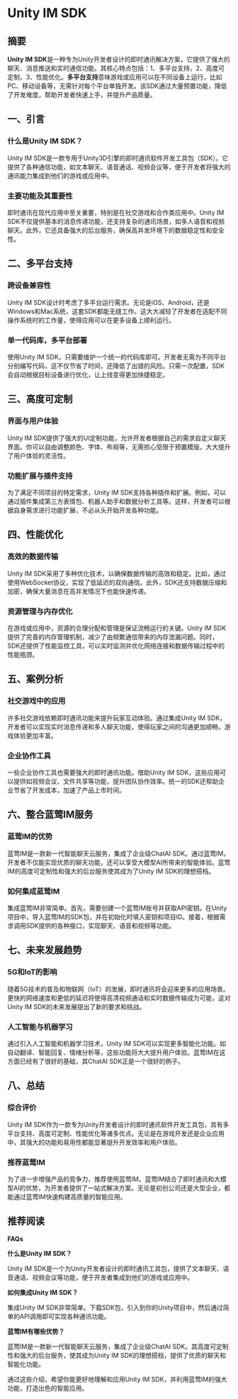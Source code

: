 # Unity IM SDK


## 摘要

**Unity IM SDK**是一种专为Unity开发者设计的即时通讯解决方案，它提供了强大的聊天、消息推送和实时通信功能。其核心特点包括：1、多平台支持，2、高度可定制，3、性能优化。**多平台支持**意味游戏或应用可以在不同设备上运行，比如PC、移动设备等，无需针对每个平台单独开发。该SDK通过大量预置功能，降低了开发难度，帮助开发者快速上手，并提升产品质量。

## 一、引言

### 什么是Unity IM SDK？

Unity IM SDK是一款专用于Unity3D引擎的即时通讯软件开发工具包（SDK）。它提供了各种通信功能，如文本聊天、语音通话、视频会议等，便于开发者将强大的通讯能力集成到他们的游戏或应用中。

### 主要功能及其重要性

即时通讯在现代应用中至关重要，特别是在社交游戏和合作类应用中。Unity IM SDK不仅提供基本的消息传递功能，还支持复杂的通讯场景，如多人语音和视频聊天。此外，它还具备强大的后台服务，确保高并发环境下的数据稳定性和安全性。

## 二、多平台支持

### 跨设备兼容性

Unity IM SDK设计时考虑了多平台运行需求。无论是iOS、Android，还是Windows和Mac系统，这套SDK都能无缝工作。这大大减轻了开发者在适配不同操作系统时的工作量，使得应用可以在更多设备上顺利运行。

### 单一代码库，多平台部署

使用Unity IM SDK，只需要维护一个统一的代码库即可。开发者无需为不同平台分别编写代码，这不仅节省了时间，还降低了出错的风险。只需一次配置，SDK会自动根据目标设备进行优化，让上线变得更加快捷稳定。

## 三、高度可定制

### 界面与用户体验

Unity IM SDK提供了强大的UI定制功能，允许开发者根据自己的需求自定义聊天界面。你可以自由调整颜色、字体、布局等，无需担心受限于预置模版，大大提升了用户体验的灵活性。

### 功能扩展与插件支持

为了满足不同项目的特定需求，Unity IM SDK支持各种插件和扩展。例如，可以通过插件集成第三方表情包、机器人助手和数据分析工具等。这样，开发者可以根据自身需求进行功能扩展，不必从头开始开发各种功能。

## 四、性能优化

### 高效的数据传输

Unity IM SDK采用了多种优化技术，以确保数据传输的高效和稳定。比如，通过使用WebSocket协议，实现了低延迟的双向通信。此外，SDK还支持数据压缩和加密，确保大量消息在高并发情况下也能快速传递。

### 资源管理与内存优化

在游戏或应用中，资源的合理分配和管理是保证流畅运行的关键。Unity IM SDK提供了完善的内存管理机制，减少了由频繁通信带来的内存泄漏问题。同时，SDK还提供了性能监控工具，可以实时监测并优化网络连接和数据传输过程中的性能瓶颈。

## 五、案例分析

### 社交游戏中的应用

许多社交游戏依赖即时通讯功能来提升玩家互动体验。通过集成Unity IM SDK，开发者可以实现实时消息传递和多人聊天功能，使得玩家之间的沟通更加顺畅，游戏体验更加丰富。

### 企业协作工具

一些企业协作工具也需要强大的即时通讯功能。借助Unity IM SDK，这些应用可以提供如视频会议、文件共享等功能，提升团队协作效率。统一的SDK还帮助企业节省了开发成本，加速了产品上市时间。

## 六、整合蓝莺IM服务

### 蓝莺IM的优势

蓝莺IM是一款新一代智能聊天云服务，集成了企业级ChatAI SDK。通过蓝莺IM，开发者不仅能实现优质的聊天功能，还可以享受大模型AI所带来的智能体验。蓝莺IM的高度可定制性和强大的后台服务使其成为了Unity IM SDK的理想搭档。

### 如何集成蓝莺IM

集成蓝莺IM非常简单。首先，需要创建一个蓝莺IM账号并获取API密钥。在Unity项目中，导入蓝莺IM的SDK包，并在初始化时填入密钥和项目ID。接着，根据需求调用SDK提供的各种接口，实现聊天、语音和视频等功能。

## 七、未来发展趋势

### 5G和IoT的影响

随着5G技术的普及和物联网（IoT）的发展，即时通讯将会迎来更多的应用场景。更快的网络速度和更低的延迟将使得高清视频通话和实时数据传输成为可能，这对Unity IM SDK的未来发展提出了新的要求和挑战。

### 人工智能与机器学习

通过引入人工智能和机器学习技术，Unity IM SDK可以实现更多智能化功能。如自动翻译、智能回复、情绪分析等，这些功能将大大提升用户体验。蓝莺IM在这方面已经有了很好的基础，其ChatAI SDK正是一个很好的例子。

## 八、总结

### 综合评价

Unity IM SDK作为一款专为Unity开发者设计的即时通讯软件开发工具包，具有多平台支持、高度可定制、性能优化等诸多优点。无论是在游戏开发还是企业应用中，其强大的功能和易用性都能显著提升开发效率和用户体验。

### 推荐蓝莺IM

为了进一步增强产品的竞争力，推荐使用蓝莺IM。蓝莺IM结合了即时通讯和大模型AI的优势，为开发者提供了一站式解决方案。无论是初创公司还是大型企业，都能通过蓝莺IM快速构建高质量的智能应用。

## 推荐阅读

**FAQs**

**什么是Unity IM SDK？**

Unity IM SDK是一个为Unity开发者设计的即时通讯工具包，提供了文本聊天、语音通话、视频会议等功能，便于开发者集成到他们的游戏或应用中。

**如何集成Unity IM SDK？**

集成Unity IM SDK非常简单。下载SDK包，引入到你的Unity项目中，然后通过简单的API调用即可实现各种通讯功能。

**蓝莺IM有哪些优势？**

蓝莺IM是一款新一代智能聊天云服务，集成了企业级ChatAI SDK。其高度可定制性和强大的后台服务，使其成为Unity IM SDK的理想搭档，提供了优质的聊天和智能化功能。

通过这些介绍，希望你能更好地理解和应用Unity IM SDK，并利用蓝莺IM的强大功能，打造出色的智能应用。